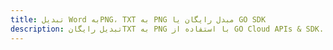 ---title: تبدیل Word بهPNG، TXT به PNG مبدل رایگان یا GO SDKdescription: تبدیل رایگانTXT به PNG با استفاده از GO Cloud APIs & SDK. همچنین اسناد Microsoft Word و OpenOffice را در Cloud ایجاد، ویرایش و رندر کنید.---